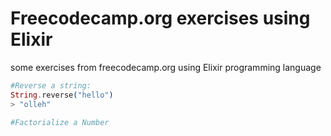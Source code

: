 # Freecodecamp.org exercises using Elixir
some exercises from freecodecamp.org using Elixir programming language

```elixir
#Reverse a string:
String.reverse("hello")
> "olleh"
```

```elixir
#Factorialize a Number

```
